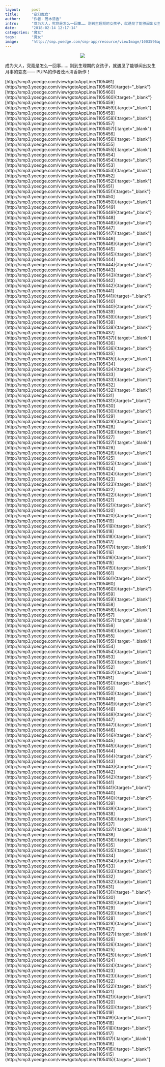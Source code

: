 ```yaml
---
layout:     post
title:      "变幻魔女"
author:     "作者：茂木清香"
intro:      "成为大人，究竟是怎么一回事…… 刚到生理期的女孩子，就遇见了能够闻出女生月事的变态—— PUPA的作者茂木清香新作！"
date:       "2018-02-14 12:17:14"
categories: "魔女"
tags:       "魔女"
image:      "http://smp.yoedge.com/smp-app/resource/viewImage/1003596appline.png"
---
```

<div style="text-align: center">
<p><img src="http://smp.yoedge.com/smp-app/resource/viewImage/1003596appline.png"/></p>
</div>
<p class="post-meta">
<span>成为大人，究竟是怎么一回事…… 刚到生理期的女孩子，就遇见了能够闻出女生月事的变态—— PUPA的作者茂木清香新作！</span>
</p>
[http://smp3.yoedge.com/view/gotoAppLine/1105461](http://smp3.yoedge.com/view/gotoAppLine/1105461){:target="_blank"}
[http://smp3.yoedge.com/view/gotoAppLine/1105460](http://smp3.yoedge.com/view/gotoAppLine/1105460){:target="_blank"}
[http://smp3.yoedge.com/view/gotoAppLine/1105459](http://smp3.yoedge.com/view/gotoAppLine/1105459){:target="_blank"}
[http://smp3.yoedge.com/view/gotoAppLine/1105458](http://smp3.yoedge.com/view/gotoAppLine/1105458){:target="_blank"}
[http://smp3.yoedge.com/view/gotoAppLine/1105457](http://smp3.yoedge.com/view/gotoAppLine/1105457){:target="_blank"}
[http://smp3.yoedge.com/view/gotoAppLine/1105456](http://smp3.yoedge.com/view/gotoAppLine/1105456){:target="_blank"}
[http://smp3.yoedge.com/view/gotoAppLine/1105455](http://smp3.yoedge.com/view/gotoAppLine/1105455){:target="_blank"}
[http://smp3.yoedge.com/view/gotoAppLine/1105454](http://smp3.yoedge.com/view/gotoAppLine/1105454){:target="_blank"}
[http://smp3.yoedge.com/view/gotoAppLine/1105453](http://smp3.yoedge.com/view/gotoAppLine/1105453){:target="_blank"}
[http://smp3.yoedge.com/view/gotoAppLine/1105452](http://smp3.yoedge.com/view/gotoAppLine/1105452){:target="_blank"}
[http://smp3.yoedge.com/view/gotoAppLine/1105451](http://smp3.yoedge.com/view/gotoAppLine/1105451){:target="_blank"}
[http://smp3.yoedge.com/view/gotoAppLine/1105450](http://smp3.yoedge.com/view/gotoAppLine/1105450){:target="_blank"}
[http://smp3.yoedge.com/view/gotoAppLine/1105449](http://smp3.yoedge.com/view/gotoAppLine/1105449){:target="_blank"}
[http://smp3.yoedge.com/view/gotoAppLine/1105448](http://smp3.yoedge.com/view/gotoAppLine/1105448){:target="_blank"}
[http://smp3.yoedge.com/view/gotoAppLine/1105447](http://smp3.yoedge.com/view/gotoAppLine/1105447){:target="_blank"}
[http://smp3.yoedge.com/view/gotoAppLine/1105446](http://smp3.yoedge.com/view/gotoAppLine/1105446){:target="_blank"}
[http://smp3.yoedge.com/view/gotoAppLine/1105445](http://smp3.yoedge.com/view/gotoAppLine/1105445){:target="_blank"}
[http://smp3.yoedge.com/view/gotoAppLine/1105444](http://smp3.yoedge.com/view/gotoAppLine/1105444){:target="_blank"}
[http://smp3.yoedge.com/view/gotoAppLine/1105443](http://smp3.yoedge.com/view/gotoAppLine/1105443){:target="_blank"}
[http://smp3.yoedge.com/view/gotoAppLine/1105442](http://smp3.yoedge.com/view/gotoAppLine/1105442){:target="_blank"}
[http://smp3.yoedge.com/view/gotoAppLine/1105441](http://smp3.yoedge.com/view/gotoAppLine/1105441){:target="_blank"}
[http://smp3.yoedge.com/view/gotoAppLine/1105440](http://smp3.yoedge.com/view/gotoAppLine/1105440){:target="_blank"}
[http://smp3.yoedge.com/view/gotoAppLine/1105439](http://smp3.yoedge.com/view/gotoAppLine/1105439){:target="_blank"}
[http://smp3.yoedge.com/view/gotoAppLine/1105438](http://smp3.yoedge.com/view/gotoAppLine/1105438){:target="_blank"}
[http://smp3.yoedge.com/view/gotoAppLine/1105437](http://smp3.yoedge.com/view/gotoAppLine/1105437){:target="_blank"}
[http://smp3.yoedge.com/view/gotoAppLine/1105436](http://smp3.yoedge.com/view/gotoAppLine/1105436){:target="_blank"}
[http://smp3.yoedge.com/view/gotoAppLine/1105435](http://smp3.yoedge.com/view/gotoAppLine/1105435){:target="_blank"}
[http://smp3.yoedge.com/view/gotoAppLine/1105434](http://smp3.yoedge.com/view/gotoAppLine/1105434){:target="_blank"}
[http://smp3.yoedge.com/view/gotoAppLine/1105433](http://smp3.yoedge.com/view/gotoAppLine/1105433){:target="_blank"}
[http://smp3.yoedge.com/view/gotoAppLine/1105432](http://smp3.yoedge.com/view/gotoAppLine/1105432){:target="_blank"}
[http://smp3.yoedge.com/view/gotoAppLine/1105431](http://smp3.yoedge.com/view/gotoAppLine/1105431){:target="_blank"}
[http://smp3.yoedge.com/view/gotoAppLine/1105430](http://smp3.yoedge.com/view/gotoAppLine/1105430){:target="_blank"}
[http://smp3.yoedge.com/view/gotoAppLine/1105429](http://smp3.yoedge.com/view/gotoAppLine/1105429){:target="_blank"}
[http://smp3.yoedge.com/view/gotoAppLine/1105428](http://smp3.yoedge.com/view/gotoAppLine/1105428){:target="_blank"}
[http://smp3.yoedge.com/view/gotoAppLine/1105427](http://smp3.yoedge.com/view/gotoAppLine/1105427){:target="_blank"}
[http://smp3.yoedge.com/view/gotoAppLine/1105426](http://smp3.yoedge.com/view/gotoAppLine/1105426){:target="_blank"}
[http://smp3.yoedge.com/view/gotoAppLine/1105425](http://smp3.yoedge.com/view/gotoAppLine/1105425){:target="_blank"}
[http://smp3.yoedge.com/view/gotoAppLine/1105424](http://smp3.yoedge.com/view/gotoAppLine/1105424){:target="_blank"}
[http://smp3.yoedge.com/view/gotoAppLine/1105423](http://smp3.yoedge.com/view/gotoAppLine/1105423){:target="_blank"}
[http://smp3.yoedge.com/view/gotoAppLine/1105422](http://smp3.yoedge.com/view/gotoAppLine/1105422){:target="_blank"}
[http://smp3.yoedge.com/view/gotoAppLine/1105421](http://smp3.yoedge.com/view/gotoAppLine/1105421){:target="_blank"}
[http://smp3.yoedge.com/view/gotoAppLine/1105420](http://smp3.yoedge.com/view/gotoAppLine/1105420){:target="_blank"}
[http://smp3.yoedge.com/view/gotoAppLine/1105419](http://smp3.yoedge.com/view/gotoAppLine/1105419){:target="_blank"}
[http://smp3.yoedge.com/view/gotoAppLine/1105418](http://smp3.yoedge.com/view/gotoAppLine/1105418){:target="_blank"}
[http://smp3.yoedge.com/view/gotoAppLine/1105417](http://smp3.yoedge.com/view/gotoAppLine/1105417){:target="_blank"}
[http://smp3.yoedge.com/view/gotoAppLine/1105416](http://smp3.yoedge.com/view/gotoAppLine/1105416){:target="_blank"}
[http://smp3.yoedge.com/view/gotoAppLine/1105415](http://smp3.yoedge.com/view/gotoAppLine/1105415){:target="_blank"}
[http://smp3.yoedge.com/view/gotoAppLine/1105461](http://smp3.yoedge.com/view/gotoAppLine/1105461){:target="_blank"}
[http://smp3.yoedge.com/view/gotoAppLine/1105460](http://smp3.yoedge.com/view/gotoAppLine/1105460){:target="_blank"}
[http://smp3.yoedge.com/view/gotoAppLine/1105459](http://smp3.yoedge.com/view/gotoAppLine/1105459){:target="_blank"}
[http://smp3.yoedge.com/view/gotoAppLine/1105458](http://smp3.yoedge.com/view/gotoAppLine/1105458){:target="_blank"}
[http://smp3.yoedge.com/view/gotoAppLine/1105457](http://smp3.yoedge.com/view/gotoAppLine/1105457){:target="_blank"}
[http://smp3.yoedge.com/view/gotoAppLine/1105456](http://smp3.yoedge.com/view/gotoAppLine/1105456){:target="_blank"}
[http://smp3.yoedge.com/view/gotoAppLine/1105455](http://smp3.yoedge.com/view/gotoAppLine/1105455){:target="_blank"}
[http://smp3.yoedge.com/view/gotoAppLine/1105454](http://smp3.yoedge.com/view/gotoAppLine/1105454){:target="_blank"}
[http://smp3.yoedge.com/view/gotoAppLine/1105453](http://smp3.yoedge.com/view/gotoAppLine/1105453){:target="_blank"}
[http://smp3.yoedge.com/view/gotoAppLine/1105452](http://smp3.yoedge.com/view/gotoAppLine/1105452){:target="_blank"}
[http://smp3.yoedge.com/view/gotoAppLine/1105451](http://smp3.yoedge.com/view/gotoAppLine/1105451){:target="_blank"}
[http://smp3.yoedge.com/view/gotoAppLine/1105450](http://smp3.yoedge.com/view/gotoAppLine/1105450){:target="_blank"}
[http://smp3.yoedge.com/view/gotoAppLine/1105449](http://smp3.yoedge.com/view/gotoAppLine/1105449){:target="_blank"}
[http://smp3.yoedge.com/view/gotoAppLine/1105448](http://smp3.yoedge.com/view/gotoAppLine/1105448){:target="_blank"}
[http://smp3.yoedge.com/view/gotoAppLine/1105447](http://smp3.yoedge.com/view/gotoAppLine/1105447){:target="_blank"}
[http://smp3.yoedge.com/view/gotoAppLine/1105446](http://smp3.yoedge.com/view/gotoAppLine/1105446){:target="_blank"}
[http://smp3.yoedge.com/view/gotoAppLine/1105445](http://smp3.yoedge.com/view/gotoAppLine/1105445){:target="_blank"}
[http://smp3.yoedge.com/view/gotoAppLine/1105444](http://smp3.yoedge.com/view/gotoAppLine/1105444){:target="_blank"}
[http://smp3.yoedge.com/view/gotoAppLine/1105443](http://smp3.yoedge.com/view/gotoAppLine/1105443){:target="_blank"}
[http://smp3.yoedge.com/view/gotoAppLine/1105442](http://smp3.yoedge.com/view/gotoAppLine/1105442){:target="_blank"}
[http://smp3.yoedge.com/view/gotoAppLine/1105441](http://smp3.yoedge.com/view/gotoAppLine/1105441){:target="_blank"}
[http://smp3.yoedge.com/view/gotoAppLine/1105440](http://smp3.yoedge.com/view/gotoAppLine/1105440){:target="_blank"}
[http://smp3.yoedge.com/view/gotoAppLine/1105439](http://smp3.yoedge.com/view/gotoAppLine/1105439){:target="_blank"}
[http://smp3.yoedge.com/view/gotoAppLine/1105438](http://smp3.yoedge.com/view/gotoAppLine/1105438){:target="_blank"}
[http://smp3.yoedge.com/view/gotoAppLine/1105437](http://smp3.yoedge.com/view/gotoAppLine/1105437){:target="_blank"}
[http://smp3.yoedge.com/view/gotoAppLine/1105436](http://smp3.yoedge.com/view/gotoAppLine/1105436){:target="_blank"}
[http://smp3.yoedge.com/view/gotoAppLine/1105435](http://smp3.yoedge.com/view/gotoAppLine/1105435){:target="_blank"}
[http://smp3.yoedge.com/view/gotoAppLine/1105434](http://smp3.yoedge.com/view/gotoAppLine/1105434){:target="_blank"}
[http://smp3.yoedge.com/view/gotoAppLine/1105433](http://smp3.yoedge.com/view/gotoAppLine/1105433){:target="_blank"}
[http://smp3.yoedge.com/view/gotoAppLine/1105432](http://smp3.yoedge.com/view/gotoAppLine/1105432){:target="_blank"}
[http://smp3.yoedge.com/view/gotoAppLine/1105431](http://smp3.yoedge.com/view/gotoAppLine/1105431){:target="_blank"}
[http://smp3.yoedge.com/view/gotoAppLine/1105430](http://smp3.yoedge.com/view/gotoAppLine/1105430){:target="_blank"}
[http://smp3.yoedge.com/view/gotoAppLine/1105429](http://smp3.yoedge.com/view/gotoAppLine/1105429){:target="_blank"}
[http://smp3.yoedge.com/view/gotoAppLine/1105428](http://smp3.yoedge.com/view/gotoAppLine/1105428){:target="_blank"}
[http://smp3.yoedge.com/view/gotoAppLine/1105427](http://smp3.yoedge.com/view/gotoAppLine/1105427){:target="_blank"}
[http://smp3.yoedge.com/view/gotoAppLine/1105426](http://smp3.yoedge.com/view/gotoAppLine/1105426){:target="_blank"}
[http://smp3.yoedge.com/view/gotoAppLine/1105425](http://smp3.yoedge.com/view/gotoAppLine/1105425){:target="_blank"}
[http://smp3.yoedge.com/view/gotoAppLine/1105424](http://smp3.yoedge.com/view/gotoAppLine/1105424){:target="_blank"}
[http://smp3.yoedge.com/view/gotoAppLine/1105423](http://smp3.yoedge.com/view/gotoAppLine/1105423){:target="_blank"}
[http://smp3.yoedge.com/view/gotoAppLine/1105422](http://smp3.yoedge.com/view/gotoAppLine/1105422){:target="_blank"}
[http://smp3.yoedge.com/view/gotoAppLine/1105421](http://smp3.yoedge.com/view/gotoAppLine/1105421){:target="_blank"}
[http://smp3.yoedge.com/view/gotoAppLine/1105420](http://smp3.yoedge.com/view/gotoAppLine/1105420){:target="_blank"}
[http://smp3.yoedge.com/view/gotoAppLine/1105419](http://smp3.yoedge.com/view/gotoAppLine/1105419){:target="_blank"}
[http://smp3.yoedge.com/view/gotoAppLine/1105418](http://smp3.yoedge.com/view/gotoAppLine/1105418){:target="_blank"}
[http://smp3.yoedge.com/view/gotoAppLine/1105417](http://smp3.yoedge.com/view/gotoAppLine/1105417){:target="_blank"}
[http://smp3.yoedge.com/view/gotoAppLine/1105416](http://smp3.yoedge.com/view/gotoAppLine/1105416){:target="_blank"}
[http://smp3.yoedge.com/view/gotoAppLine/1105415](http://smp3.yoedge.com/view/gotoAppLine/1105415){:target="_blank"}



